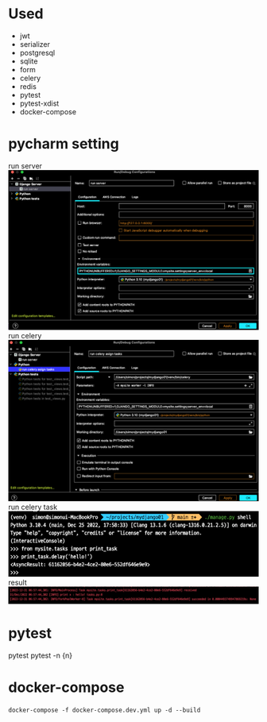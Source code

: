 # Used
* jwt
* serializer
* postgresql
* sqlite
* form
* celery
* redis
* pytest
* pytest-xdist
* docker-compose

# pycharm setting
run server
![img.png](z_images_for_readme/img.png)
run celery
![img_1.png](z_images_for_readme/img_1.png)
run celery task
![img_2.png](z_images_for_readme/img_2.png)
result
![img_3.png](z_images_for_readme/img_3.png)

# pytest
pytest
pytest -n {n}

# docker-compose
`docker-compose -f docker-compose.dev.yml up -d --build`
